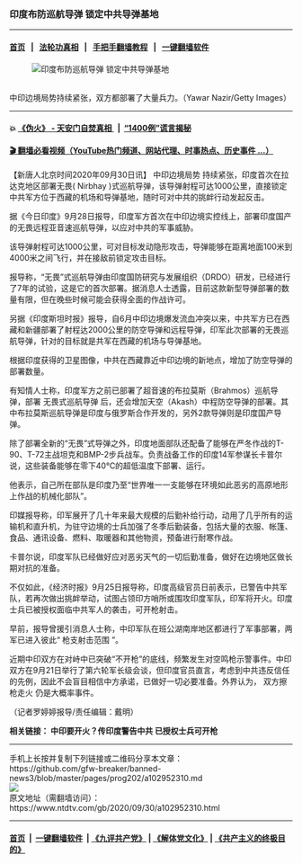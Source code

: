 ### 印度布防巡航导弹 锁定中共导弹基地
------------------------

#### [首页](https://github.com/gfw-breaker/banned-news3/blob/master/README.md) &nbsp;&nbsp;|&nbsp;&nbsp; [法轮功真相](https://github.com/begood0513/basic/blob/master/README.md)  &nbsp;&nbsp;|&nbsp;&nbsp; [手把手翻墙教程](https://github.com/gfw-breaker/guides/wiki)  &nbsp;&nbsp;|&nbsp;&nbsp; [一键翻墙软件](https://github.com/gfw-breaker/nogfw/blob/master/README.md)  



<div><div class="featured_image">
 <figure>
  <img alt="印度布防巡航导弹 锁定中共导弹基地" src="https://i.ntdtv.com/assets/uploads/2020/09/GettyImages-1228312221-800x450.jpg"/>
 </figure><br/>
 <span class="caption">
  中印边境局势持续紧张，双方都部署了大量兵力。（Yawar Nazir/Getty Images）
 </span>
</div>
</div><hr/>

#### 💥 [《伪火》 - 天安门自焚真相 ](http://158.247.195.190:10000/videos/blog/weihuo.html)&nbsp; |&nbsp; [“1400例”谎言揭秘  ](http://158.247.195.190:10000/videos/blog/jiexi1400.html)

#### [ 🎬  翻墙必看视频（YouTube热门频道、网站代理、时事热点、历史事件 ...）](https://github.com/gfw-breaker/links/blob/master/banned.md)

<div><div class="post_content" itemprop="articleBody">
 <p>
  【新唐人北京时间2020年09月30日讯】
  <ok href="https://www.ntdtv.com/gb/中印边境局势.htm">
   中印边境局势
  </ok>
  持续紧张，印度首次在拉达克地区部署无畏(
  <ok href="https://www.ntdtv.com/gb/nirbhay.htm">
   Nirbhay
  </ok>
  )式巡航导弹，该导弹射程可达1000公里，直接锁定中共军方位于西藏的机场和导弹基地，随时可对中共的挑衅行动发起反击。
 </p>
 <p>
  据《今日印度》9月28日报导，印度军方首次在中印边境实控线上，部署印度国产的无畏远程亚音速巡航导弹，以应对中共的军事威胁。
 </p>
 <p>
  该导弹射程可达1000公里，可对目标发动隐形攻击，导弹能够在距离地面100米到4000米之间飞行，并在接敌前锁定攻击目标。
 </p>
 <p>
  报导称，“无畏”式巡航导弹由印度国防研究与发展组织（DRDO）研发，已经进行了7年的试验，这是它的首次部署。据消息人士透露，目前这款新型导弹部署的数量有限，但在晚些时候可能会获得全面的作战许可。
 </p>
 <p>
  另据《印度斯坦时报》报导，自6月中印边境爆发流血冲突以来，中共军方已在西藏和新疆部署了射程达2000公里的防空导弹和远程导弹，印军此次部署的无畏巡航导弹，针对的目标就是共军在西藏的机场与导弹基地。
 </p>
 <p>
  根据印度获得的卫星图像，中共在西藏靠近中印边境的新地点，增加了防空导弹的部署数量。
 </p>
 <p>
  有知情人士称，印度军方之前已部署了超音速的布拉莫斯（Brahmos）巡航导弹，部署
  <ok href="https://www.ntdtv.com/gb/无畏式巡航导弹.htm">
   无畏式巡航导弹
  </ok>
  后，还会增加天空（Akash）中程防空导弹的部署。其中布拉莫斯巡航导弹是印度与俄罗斯合作开发的，另外2款导弹则是印度国产导弹。
 </p>
 <p>
  除了部署全新的“无畏”式导弹之外，印度地面部队还配备了能够在严冬作战的T-90、T-72主战坦克和BMP-2步兵战车。负责战备工作的印度14军参谋长卡普尔说，这些装备能够在零下40℃的超低温度下部署、运行。
 </p>
 <p>
  他表示，自己所在部队是印度乃至“世界唯一一支能够在环境如此恶劣的高原地形上作战的机械化部队”。
 </p>
 <p>
  印媒报导称，印军展开了几十年来最大规模的后勤补给行动，动用了几乎所有的运输机和直升机，为驻守边境的士兵加强了冬季后勤装备，包括大量的衣服、帐篷、食品、通讯设备、燃料、取暖器和其他物资，预备进行耐寒作战。
 </p>
 <p>
  卡普尔说，印度军队已经做好应对恶劣天气的一切后勤准备，做好在边境地区做长期对抗的准备。
 </p>
 <p>
  不仅如此，《经济时报》9月25日报导称，印度高级官员日前表示，已警告中共军队，若再次做出挑衅举动，试图占领印方哨所或围攻印度军队，印军将开火。印度士兵已被授权面临中共军人的袭击，可开枪射击。
 </p>
 <p>
  早前，报导曾援引消息人士称，中印军队在班公湖南岸地区都进行了军事部署，两军已进入彼此“
  <ok href="https://www.ntdtv.com/gb/枪支射击范围.htm">
   枪支射击范围
  </ok>
  ”。
 </p>
 <p>
  近期中印双方在对峙中已突破“不开枪”的底线，频繁发生对空鸣枪示警事件。中印双方在9月21日举行了第六轮军长级会谈，但印度官员直言，考虑到中共违反信任的先例，因此不会盲目相信中方承诺，已做好一切必要准备。外界认为，
  <ok href="https://www.ntdtv.com/gb/双方擦枪走火.htm">
   双方擦枪走火
  </ok>
  仍是大概率事件。
 </p>
 <p>
  （记者罗婷婷报导/责任编辑：戴明）
 </p>
 <p>
  <strong>
   相关链接：
   <ok href="https://www.ntdtv.com/gb/2020/09/27/a102950168.html">
    中印要开火？传印度警告中共 已授权士兵可开枪
   </ok>
  </strong>
 </p>
 <div class="single_ad">
 </div>
</div>
</div>
<hr/>
手机上长按并复制下列链接或二维码分享本文章：<br/>
https://github.com/gfw-breaker/banned-news3/blob/master/pages/prog202/a102952310.md <br/>
<a href='https://github.com/gfw-breaker/banned-news3/blob/master/pages/prog202/a102952310.md'><img src='https://github.com/gfw-breaker/banned-news3/blob/master/pages/prog202/a102952310.md.png'/></a> <br/>
原文地址（需翻墙访问）：https://www.ntdtv.com/gb/2020/09/30/a102952310.html


------------------------
#### [首页](https://github.com/gfw-breaker/banned-news3/blob/master/README.md) &nbsp;|&nbsp; [一键翻墙软件](https://github.com/gfw-breaker/nogfw/blob/master/README.md) &nbsp;| [《九评共产党》](https://github.com/gfw-breaker/9ping.md/blob/master/README.md#九评之一评共产党是什么) | [《解体党文化》](https://github.com/gfw-breaker/jtdwh.md/blob/master/README.md) | [《共产主义的终极目的》](https://github.com/gfw-breaker/gczydzjmd.md/blob/master/README.md)


<img src='http://gfw-breaker.win/banned-news3/pages/prog202/a102952310.md' width='0px' height='0px'/>